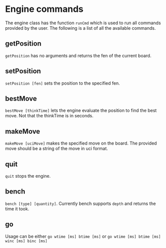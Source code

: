 # Engine commands

The engine class has the function `runCmd` which is used to run all commands provided by the user. The following is a list of all the available commands.

## getPosition

`getPosition` has no arguments and returns the fen of the current board.

## setPosition

`setPosition [fen]` sets the position to the specified fen.

## bestMove

`bestMove [thinkTime]` lets the engine evaluate the position to find the best move.
Not that the thinkTime is in seconds.

## makeMove

`makeMove [uciMove]` makes the specified move on the board. The provided move should be a string of the move in uci format.

## quit

`quit` stops the engine.

## bench

`bench [type] [quantity]`. Currently bench supports `depth` and returns the time it took.

## go

Usage can be either `go wtime [ms] btime [ms]` or `go wtime [ms] btime [ms] winc [ms] binc [ms]`
